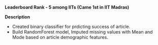 **Leaderboard Rank - 5 among IITs
(Came 1st in IIT Madras)**

**Description**
  - Created binary classifier for prdicting success of article.
  - Build RandomForest model, Imputed missing values with Mean and Mode based on article demographic features.  
